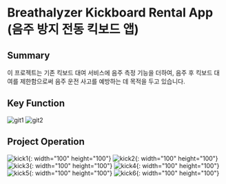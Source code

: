 
# Breathalyzer Kickboard Rental App (음주 방지 전동 킥보드 앱)

## Summary
이 프로젝트는 기존 킥보드 대여 서비스에 음주 측정 기능을 더하여,
음주 후 킥보드 대여를 제한함으로써 음주 운전 사고를 예방하는 데 목적을 두고 있습니다.

## Key Function
![git1](https://user-images.githubusercontent.com/78140854/235622250-6b404164-64d5-4310-8cc1-e1819e63f734.jpg)
![git2](https://user-images.githubusercontent.com/78140854/235623500-8f6df8d0-9caf-403f-9042-1d0932016a0b.png)

## Project Operation
![kick1](https://github.com/namjincool/Breathalyzer-Kickboard-Rental-App/assets/78140854/6a3732c0-d0ba-4d29-874b-a0634efc2ae7){: width="100" height="100"} 
![kick2](https://github.com/namjincool/Breathalyzer-Kickboard-Rental-App/assets/78140854/03e47e80-f9d5-47ad-8fa9-8e47c21e4c4e){: width="100" height="100"}
![kick3](https://github.com/namjincool/Breathalyzer-Kickboard-Rental-App/assets/78140854/ef772a93-e5e9-4186-bbec-269ebab1c7a0){: width="100" height="100"}
![kick4](https://github.com/namjincool/Breathalyzer-Kickboard-Rental-App/assets/78140854/1b578c37-351d-4def-95d0-d6cc2a680877){: width="100" height="100"}
![kick5](https://github.com/namjincool/Breathalyzer-Kickboard-Rental-App/assets/78140854/7cbe600d-4b38-4789-aff9-04ad5a1d77f0){: width="100" height="100"}
![kick6](https://github.com/namjincool/Breathalyzer-Kickboard-Rental-App/assets/78140854/1b3f3711-06a9-44aa-84ad-d3f450ba5645){: width="100" height="100"}
